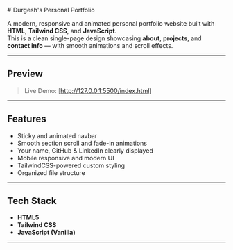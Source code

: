#`Durgesh's Personal Portfolio

A modern, responsive and animated personal portfolio website built with **HTML**, **Tailwind CSS**, and **JavaScript**.  
This is a clean single-page design showcasing **about**, **projects**, and **contact info** — with smooth animations and scroll effects.

---

##  Preview

> Live Demo: [http://127.0.0.1:5500/index.html]
---

##  Features

-  Sticky and animated navbar
-  Smooth section scroll and fade-in animations
-  Your name, GitHub & LinkedIn clearly displayed
-  Mobile responsive and modern UI
-  TailwindCSS-powered custom styling
-  Organized file structure

---

##  Tech Stack

- **HTML5**
- **Tailwind CSS**
- **JavaScript (Vanilla)**

---


